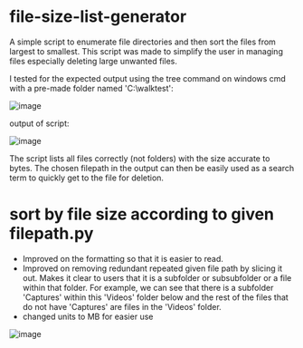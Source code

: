 # file-size-list-generator

A simple script to enumerate file directories and then sort the files from largest to smallest.
This script was made to simplify the user in managing files especially deleting large unwanted files.

I tested for the expected output using the tree command on windows cmd with a pre-made folder named 'C:\walktest':

![image](https://user-images.githubusercontent.com/39832806/147817410-732803eb-e4aa-4425-aa6b-7806821b727d.png)


output of script:

![image](https://user-images.githubusercontent.com/39832806/147817047-147201bc-23eb-4ba4-83e6-6695b793c5d8.png)


The script lists all files correctly (not folders) with the size accurate to bytes.
The chosen filepath in the output can then be easily used as a search term to quickly get to the file for deletion.

# sort by file size according to given filepath.py

- Improved on the formatting so that it is easier to read.
- Improved on removing redundant repeated given file path by slicing it out. Makes it clear to users that it is a subfolder or subsubfolder or a file within that folder.
For example, we can see that there is a subfolder 'Captures' within this 'Videos' folder below and the rest of the files that do not have 'Captures' are files in the 'Videos' folder.
- changed units to MB for easier use

![image](https://user-images.githubusercontent.com/39832806/153185853-ed08ad1f-38f1-4ebe-aa37-28cad0a3d0ae.png)
